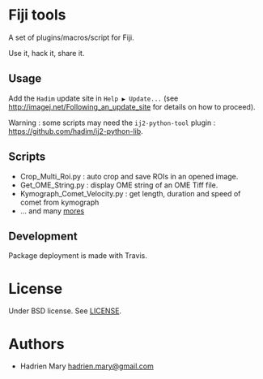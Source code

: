 # Fiji tools

A set of plugins/macros/script for Fiji.

Use it, hack it, share it.

## Usage

Add the `Hadim` update site in `Help ▶ Update...` (see http://imagej.net/Following_an_update_site for details on how to proceed).

Warning : some scripts may need the `ij2-python-tool` plugin : https://github.com/hadim/ij2-python-lib.

## Scripts

- Crop_Multi_Roi.py : auto crop and save ROIs in an opened image.
- Get_OME_String.py : display OME string of an OME Tiff file.
- Kymograph_Comet_Velocity.py : get length, duration and speed of comet from kymograph
- ... and many [mores](./src/main/resources/script_templates/hadim_scripts/)

## Development

Package deployment is made with Travis.

# License

Under BSD license. See [LICENSE](LICENSE).

# Authors

- Hadrien Mary <hadrien.mary@gmail.com>

